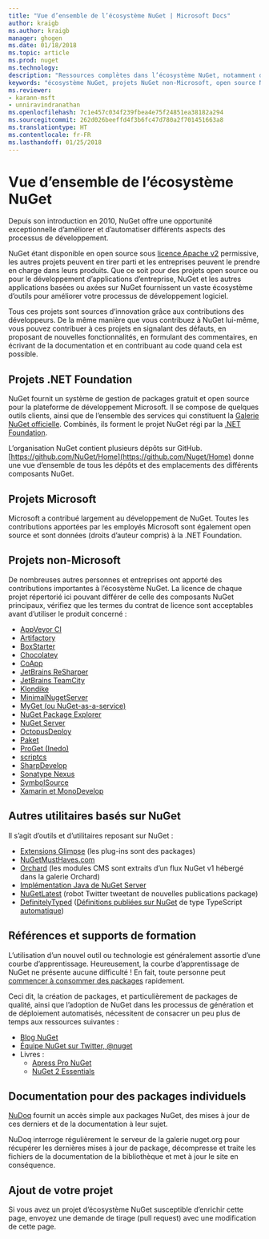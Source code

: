 ```yaml
---
title: "Vue d’ensemble de l’écosystème NuGet | Microsoft Docs"
author: kraigb
ms.author: kraigb
manager: ghogen
ms.date: 01/18/2018
ms.topic: article
ms.prod: nuget
ms.technology: 
description: "Ressources complètes dans l’écosystème NuGet, notamment des sources NuGet, des projets NuGet non-Microsoft, des utilitaires et des supports de formation NuGet."
keywords: "écosystème NuGet, projets NuGet non-Microsoft, open source NuGet, utilitaires NuGet, supports de formation NuGet"
ms.reviewer:
- karann-msft
- unniravindranathan
ms.openlocfilehash: 7c1e457c034f239fbea4e75f24851ea38182a294
ms.sourcegitcommit: 262d026beeffd4f3b6fc47d780a2f701451663a8
ms.translationtype: HT
ms.contentlocale: fr-FR
ms.lasthandoff: 01/25/2018
---
```

# <a name="an-overview-of-the-nuget-ecosystem"></a>Vue d’ensemble de l’écosystème NuGet

Depuis son introduction en 2010, NuGet offre une opportunité exceptionnelle d’améliorer et d’automatiser différents aspects des processus de développement.

NuGet étant disponible en open source sous [licence Apache v2](http://choosealicense.com/licenses/apache/) permissive, les autres projets peuvent en tirer parti et les entreprises peuvent le prendre en charge dans leurs produits. Que ce soit pour des projets open source ou pour le développement d’applications d’entreprise, NuGet et les autres applications basées ou axées sur NuGet fournissent un vaste écosystème d’outils pour améliorer votre processus de développement logiciel.

Tous ces projets sont sources d’innovation grâce aux contributions des développeurs. De la même manière que vous contribuez à NuGet lui-même, vous pouvez contribuer à ces projets en signalant des défauts, en proposant de nouvelles fonctionnalités, en formulant des commentaires, en écrivant de la documentation et en contribuant au code quand cela est possible.

## <a name="net-foundation-projects"></a>Projets .NET Foundation

NuGet fournit un système de gestion de packages gratuit et open source pour la plateforme de développement Microsoft. Il se compose de quelques outils clients, ainsi que de l’ensemble des services qui constituent la [Galerie NuGet officielle](http://www.nuget.org). Combinés, ils forment le projet NuGet régi par la [.NET Foundation](http://www.dotnetfoundation.org/).

L’organisation NuGet contient plusieurs dépôts sur GitHub. [https://github.com/NuGet/Home](https://github.com/Nuget/Home) donne une vue d’ensemble de tous les dépôts et des emplacements des différents composants NuGet.

## <a name="microsoft-projects"></a>Projets Microsoft

Microsoft a contribué largement au développement de NuGet. Toutes les contributions apportées par les employés Microsoft sont également open source et sont données (droits d’auteur compris) à la .NET Foundation.

## <a name="non-microsoft-projects"></a>Projets non-Microsoft

De nombreuses autres personnes et entreprises ont apporté des contributions importantes à l’écosystème NuGet. La licence de chaque projet répertorié ici pouvant différer de celle des composants NuGet principaux, vérifiez que les termes du contrat de licence sont acceptables avant d’utiliser le produit concerné :

- [AppVeyor CI](https://www.appveyor.com/)
- [Artifactory](https://www.jfrog.com/artifactory/)
- [BoxStarter](http://boxstarter.org/)
- [Chocolatey](https://chocolatey.org/)
- [CoApp](http://coapp.org/)
- [JetBrains ReSharper](https://resharper-plugins.jetbrains.com/)
- [JetBrains TeamCity](https://www.jetbrains.com/teamcity/)
- [Klondike](https://github.com/themotleyfool/Klondike)
- [MinimalNugetServer](https://github.com/TanukiSharp/MinimalNugetServer)
- [MyGet (ou NuGet-as-a-service)](http://www.myget.org/)
- [NuGet Package Explorer](https://github.com/NuGetPackageExplorer/NuGetPackageExplorer)
- [NuGet Server](http://nugetserver.net/)
- [OctopusDeploy](https://octopus.com/)
- [Paket](https://fsprojects.github.io/Paket/)
- [ProGet (Inedo)](http://inedo.com/proget)
- [scriptcs](http://scriptcs.net/)
- [SharpDevelop](http://community.sharpdevelop.net/blogs/mattward/archive/2011/01/23/NuGetSupportInSharpDevelop.aspx)
- [Sonatype Nexus](http://www.sonatype.com/nexus-repository-sonatype)
- [SymbolSource](http://www.symbolsource.org/Public)
- [Xamarin et MonoDevelop](https://github.com/mrward/monodevelop-nuget-addin)

## <a name="other-nuget-based-utilities"></a>Autres utilitaires basés sur NuGet

Il s’agit d’outils et d’utilitaires reposant sur NuGet :

- [Extensions Glimpse](http://getglimpse.com/Packages) (les plug-ins sont des packages)
- [NuGetMustHaves.com](http://nugetmusthaves.com/)
- [Orchard](http://www.orchardproject.net/) (les modules CMS sont extraits d’un flux NuGet v1 hébergé dans la galerie Orchard)
- [Implémentation Java de NuGet Server](http://jonnyzzz.com/blog/2012/03/07/nuget-server-in-pure-java/)
- [NuGetLatest](https://twitter.com/NuGetLatest) (robot Twitter tweetant de nouvelles publications package)
- [DefinitelyTyped](http://definitelytyped.org/) ([Définitions publiées sur NuGet](http://www.nuget.org/packages?q=DefinitelyTyped) de type TypeScript [automatique](https://github.com/DefinitelyTyped/NugetAutomation/))

## <a name="training-materials-and-references"></a>Références et supports de formation

L’utilisation d’un nouvel outil ou technologie est généralement assortie d’une courbe d’apprentissage. Heureusement, la courbe d’apprentissage de NuGet ne présente aucune difficulté ! En fait, toute personne peut [commencer à consommer des packages](../quickstart/use-a-package.md) rapidement.

Ceci dit, la création de packages, et particulièrement de packages de qualité, ainsi que l’adoption de NuGet dans les processus de génération et de déploiement automatisés, nécessitent de consacrer un peu plus de temps aux ressources suivantes :

- [Blog NuGet](http://blog.nuget.org/)
- [Équipe NuGet sur Twitter, @nuget](http://twitter.com/nuget)
- Livres :
  - [Apress Pro NuGet](http://bit.ly/ProNuGet)
  - [NuGet 2 Essentials](http://www.amazon.com/NuGet-2-Essentials-Damir-Arh-ebook/dp/B00GTQD5M4)

## <a name="documentation-for-individual-packages"></a>Documentation pour des packages individuels

[NuDoq](http://nudoq.org) fournit un accès simple aux packages NuGet, des mises à jour de ces derniers et de la documentation à leur sujet.

NuDoq interroge régulièrement le serveur de la galerie nuget.org pour récupérer les dernières mises à jour de package, décompresse et traite les fichiers de la documentation de la bibliothèque et met à jour le site en conséquence.

## <a name="adding-your-project"></a>Ajout de votre projet

Si vous avez un projet d’écosystème NuGet susceptible d’enrichir cette page, envoyez une demande de tirage (pull request) avec une modification de cette page.
